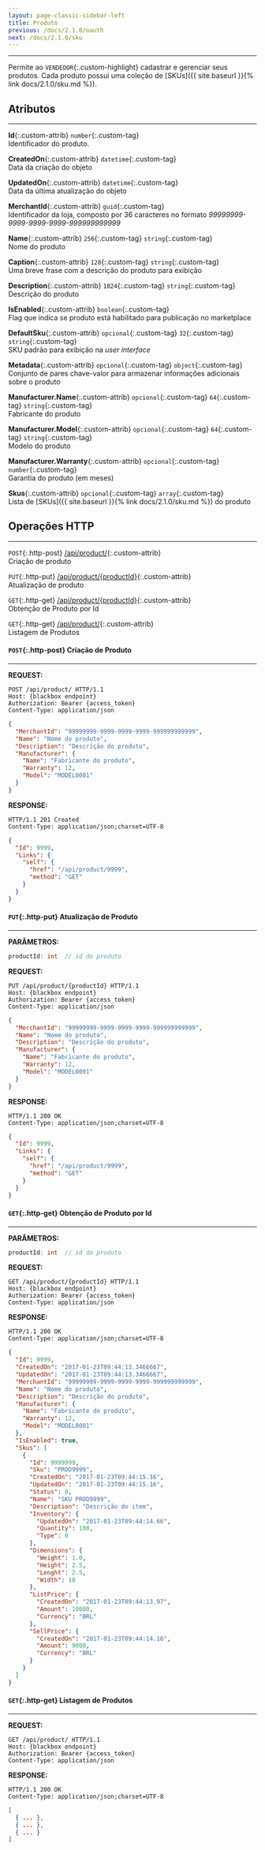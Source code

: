 ```yaml
---
layout: page-classic-sidebar-left
title: Produto
previous: /docs/2.1.0/oauth
next: /docs/2.1.0/sku
---
```

---

Permite ao `VENDEDOR`{:.custom-highlight} cadastrar e gerenciar seus produtos. Cada produto possui uma coleção de [SKUs]({{ site.baseurl }}{% link docs/2.1.0/sku.md %}).  

  
<a name="attributes"></a>
  
## Atributos  
-----------------------------------

**Id**{:.custom-attrib}  `number`{:.custom-tag}  
Identificador do produto.  

**CreatedOn**{:.custom-attrib}  `datetime`{:.custom-tag}  
Data da criação do objeto  

**UpdatedOn**{:.custom-attrib}  `datetime`{:.custom-tag}  
Data da última atualização do objeto

**MerchantId**{:.custom-attrib}  `guid`{:.custom-tag}  
Identificador da loja, composto por 36 caracteres no formato *99999999-9999-9999-9999-999999999999*  

**Name**{:.custom-attrib}  `256`{:.custom-tag}  `string`{:.custom-tag}  
Nome do produto

**Caption**{:.custom-attrib}  `128`{:.custom-tag}  `string`{:.custom-tag}  
Uma breve frase com a descrição do produto para exibição  

**Description**{:.custom-attrib}  `1024`{:.custom-tag}  `string`{:.custom-tag}  
Descrição do produto  

**IsEnabled**{:.custom-attrib}  `boolean`{:.custom-tag}  
Flag que indica se produto está habilitado para publicação no marketplace  

**DefaultSku**{:.custom-attrib}  `opcional`{:.custom-tag}  `32`{:.custom-tag}  `string`{:.custom-tag}  
SKU padrão para exibição na *user interface*  

**Metadata**{:.custom-attrib}  `opcional`{:.custom-tag}  `object`{:.custom-tag}  
Conjunto de pares chave-valor para armazenar informações adicionais sobre o produto  

**Manufacturer.Name**{:.custom-attrib}  `opcional`{:.custom-tag}  `64`{:.custom-tag}  `string`{:.custom-tag}  
Fabricante do produto

**Manufacturer.Model**{:.custom-attrib}  `opcional`{:.custom-tag}  `64`{:.custom-tag}  `string`{:.custom-tag}  
Modelo do produto  

**Manufacturer.Warranty**{:.custom-attrib}  `opcional`{:.custom-tag}  `number`{:.custom-tag}  
Garantia do produto (em meses)  

**Skus**{:.custom-attrib}  `opcional`{:.custom-tag}  `array`{:.custom-tag}  
Lista de [SKUs]({{ site.baseurl }}{% link docs/2.1.0/sku.md %}) do produto  
  
<a style="float: right;" href="#attributes"><i class="fa fa-angle-double-up fa-fw"></i></a>

<a name="http_operations"></a>

## Operações HTTP
-----------------------------------

`POST`{:.http-post} [/api/product/](#post_product){:.custom-attrib}  
Criação de produto  

`PUT`{:.http-put} [/api/product/{productId}](#put_product){:.custom-attrib}  
Atualização de produto  

`GET`{:.http-get} [/api/product/{productId}](#getbyid_product){:.custom-attrib}  
Obtenção de Produto por Id  

`GET`{:.http-get} [/api/product/](#get_product){:.custom-attrib}  
Listagem de Produtos  

<a style="float: right;" href="#http_operations"><i class="fa fa-angle-double-up fa-fw"></i></a>

<a name="post_product"></a>

#### `POST`{:.http-post} Criação de Produto 
-------------------------------------------

**REQUEST:**  

``` http
POST /api/product/ HTTP/1.1
Host: {blackbox endpoint}
Authorization: Bearer {access_token}
Content-Type: application/json
```

``` json
{
  "MerchantId": "99999999-9999-9999-9999-999999999999",
  "Name": "Nome do produto",
  "Description": "Descrição do produto",
  "Manufacturer": {
    "Name": "Fabricante do produto", 
    "Warranty": 12,
    "Model": "MODEL0001"
  }
}
```

**RESPONSE:**  

``` http
HTTP/1.1 201 Created
Content-Type: application/json;charset=UTF-8
```
``` json
{
  "Id": 9999,
  "Links": {
    "self": {
      "href": "/api/product/9999",
      "method": "GET"
    }
  }
}
```
  
<a style="float: right;" href="#http_operations"><i class="fa fa-angle-double-up fa-fw"></i></a>
  
<a name="put_product"></a>

#### `PUT`{:.http-put} Atualização de Produto 
-------------------------------------------
  
**PARÂMETROS:**  

``` csharp
productId: int  // id do produto
```

**REQUEST:**  

``` http
PUT /api/product/{productId} HTTP/1.1
Host: {blackbox endpoint}
Authorization: Bearer {access_token}
Content-Type: application/json
```

``` json
{
  "MerchantId": "99999999-9999-9999-9999-999999999999",
  "Name": "Nome do produto",
  "Description": "Descrição do produto",
  "Manufacturer": {
    "Name": "Fabricante do produto", 
    "Warranty": 12,  
    "Model": "MODEL0001" 
  }
}
```

**RESPONSE:**  

``` http
HTTP/1.1 200 OK
Content-Type: application/json;charset=UTF-8
```
``` json
{
  "Id": 9999,
  "Links": {
    "self": {
      "href": "/api/product/9999",
      "method": "GET"
    }
  }
}
```
  
<a style="float: right;" href="#http_operations"><i class="fa fa-angle-double-up fa-fw"></i></a>
  
<a name="getbyid_product"></a>

#### `GET`{:.http-get} Obtenção de Produto por Id
-------------------------------------------------

**PARÂMETROS:**  

``` csharp
productId: int  // id do produto
```

**REQUEST:**  

``` http
GET /api/product/{productId} HTTP/1.1
Host: {blackbox endpoint}
Authorization: Bearer {access_token}
Content-Type: application/json
```

**RESPONSE:**  

``` http
HTTP/1.1 200 OK
Content-Type: application/json;charset=UTF-8
```
``` json
{
  "Id": 9999,
  "CreatedOn": "2017-01-23T09:44:13.3466667",
  "UpdatedOn": "2017-01-23T09:44:13.3466667",
  "MerchantId": "99999999-9999-9999-9999-999999999999",
  "Name": "Nome do produto",
  "Description": "Descrição do produto",
  "Manufacturer": {
    "Name": "Fabricante do produto",
    "Warranty": 12,
    "Model": "MODEL0001"
  },
  "IsEnabled": true,
  "Skus": [
    {
      "Id": 9999999,
      "Sku": "PROD9999",
      "CreatedOn": "2017-01-23T09:44:15.16",
      "UpdatedOn": "2017-01-23T09:44:15.16",
      "Status": 0,
      "Name": "SKU PROD9999",
      "Description": "Descrição do item",
      "Inventory": {
        "UpdatedOn": "2017-01-23T09:44:14.66",
        "Quantity": 100,
        "Type": 0
      },
      "Dimensions": {
        "Weight": 1.0,
        "Height": 2.5,
        "Lenght": 2.5,
        "Width": 10
      },
      "ListPrice": {
        "CreatedOn": "2017-01-23T09:44:13.97",
        "Amount": 10000,
        "Currency": "BRL"
      },
      "SellPrice": {
        "CreatedOn": "2017-01-23T09:44:14.16",
        "Amount": 9000,
        "Currency": "BRL"
      }
    }
  ]
}
```
  
<a style="float: right;" href="#http_operations"><i class="fa fa-angle-double-up fa-fw"></i></a>
  
<a name="get_product"></a>

#### `GET`{:.http-get} Listagem de Produtos
-------------------------------------------------

**REQUEST:**  

``` http
GET /api/product/ HTTP/1.1
Host: {blackbox endpoint}
Authorization: Bearer {access_token}
Content-Type: application/json
```

**RESPONSE:**  

``` http
HTTP/1.1 200 OK
Content-Type: application/json;charset=UTF-8
```
``` json
[
  { ... },
  { ... },
  { ... }
]
```
  
<a style="float: right;" href="#http_operations"><i class="fa fa-angle-double-up fa-fw"></i></a>
  

